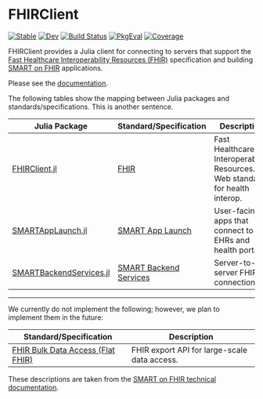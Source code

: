 # FHIRClient

[![Stable][docs-stable-img]][docs-stable-url]
[![Dev][docs-dev-img]][docs-dev-url]
[![Build Status][ci-img]][ci-url]
[![PkgEval][pkgeval-img]][pkgeval-url]
[![Coverage][codecov-img]][codecov-url]

[docs-stable-img]: https://img.shields.io/badge/docs-stable-blue.svg
[docs-stable-url]: https://JuliaHealth.github.io/FHIRClient.jl/stable
[docs-dev-img]: https://img.shields.io/badge/docs-dev-blue.svg
[docs-dev-url]: https://JuliaHealth.github.io/FHIRClient.jl/dev
[ci-img]: https://github.com/JuliaHealth/FHIRClient.jl/workflows/CI/badge.svg
[ci-url]: https://github.com/JuliaHealth/FHIRClient.jl/actions
[pkgeval-img]: https://juliaci.github.io/NanosoldierReports/pkgeval_badges/F/FHIRClient.named.svg
[pkgeval-url]: https://juliaci.github.io/NanosoldierReports/pkgeval_badges/F/FHIRClient.html
[codecov-img]: https://codecov.io/gh/JuliaHealth/FHIRClient.jl/branch/master/graph/badge.svg
[codecov-url]: https://codecov.io/gh/JuliaHealth/FHIRClient.jl

FHIRClient
provides a Julia client for connecting to servers that support the
[Fast Healthcare Interoperability Resources (FHIR)](https://hl7.org/fhir/)
specification and building
[SMART on FHIR](https://docs.smarthealthit.org/)
applications.

Please see the [documentation](https://juliahealth.org/FHIRClient.jl/stable/).

The following tables show the mapping between Julia packages and
standards/specifications. This is another sentence.

| Julia Package | Standard/Specification | Description |
| ------------- | ---------------------- | ----------- |
| [FHIRClient.jl](https://github.com/JuliaHealth/FHIRClient.jl) | [FHIR](https://hl7.org/fhir/) | Fast Healthcare Interoperability Resources. Web standard for health interop. |
| [SMARTAppLaunch.jl](https://github.com/JuliaHealth/SMARTAppLaunch.jl) | [SMART App Launch](https://hl7.org/fhir/smart-app-launch/) | User-facing apps that connect to EHRs and health portals. |
| [SMARTBackendServices.jl](https://github.com/JuliaHealth/SMARTBackendServices.jl) | [SMART Backend Services](https://hl7.org/fhir/uv/bulkdata/authorization/) | Server-to-server FHIR connections. |

---

We currently do not implement the following; however, we plan to implement them
in the future:

| Standard/Specification | Description |
| ---------------------- | ----------- |
| [FHIR Bulk Data Access (Flat FHIR)](https://hl7.org/fhir/uv/bulkdata/) | FHIR export API for large-scale data access. |

These descriptions are taken from the
[SMART on FHIR technical documentation](https://docs.smarthealthit.org/).
